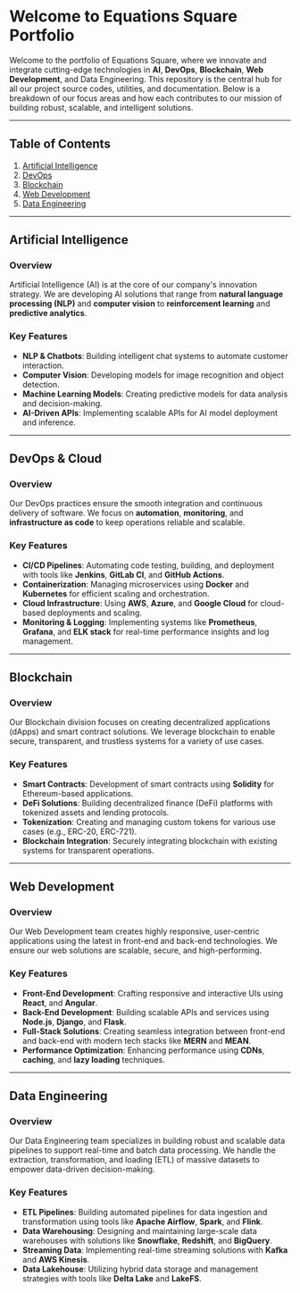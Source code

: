 # Welcome to Equations Square Portfolio



Welcome to the portfolio of Equations Square, where we innovate and integrate cutting-edge technologies in **AI**, **DevOps**, **Blockchain**, **Web Development**, and Data Engineering. This repository is the central hub for all our project source codes, utilities, and documentation. Below is a breakdown of our focus areas and how each contributes to our mission of building robust, scalable, and intelligent solutions.

---

## Table of Contents
1. [Artificial Intelligence](#ai)
2. [DevOps](#devops)
3. [Blockchain](#blockchain)
4. [Web Development](#web-development)
5. [Data Engineering](#data-engineering)

---

## Artificial Intelligence

### Overview
Artificial Intelligence (AI) is at the core of our company's innovation strategy. We are developing AI solutions that range from **natural language processing (NLP)** and **computer vision** to **reinforcement learning** and **predictive analytics**.

### Key Features
- **NLP & Chatbots**: Building intelligent chat systems to automate customer interaction.
- **Computer Vision**: Developing models for image recognition and object detection.
- **Machine Learning Models**: Creating predictive models for data analysis and decision-making.
- **AI-Driven APIs**: Implementing scalable APIs for AI model deployment and inference.

---

## DevOps & Cloud

### Overview
Our DevOps practices ensure the smooth integration and continuous delivery of software. We focus on **automation**, **monitoring**, and **infrastructure as code** to keep operations reliable and scalable.

### Key Features
- **CI/CD Pipelines**: Automating code testing, building, and deployment with tools like **Jenkins**, **GitLab CI**, and **GitHub Actions**.
- **Containerization**: Managing microservices using **Docker** and **Kubernetes** for efficient scaling and orchestration.
- **Cloud Infrastructure**: Using **AWS**, **Azure**, and **Google Cloud** for cloud-based deployments and scaling.
- **Monitoring & Logging**: Implementing systems like **Prometheus**, **Grafana**, and **ELK stack** for real-time performance insights and log management.

---

## Blockchain

### Overview
Our Blockchain division focuses on creating decentralized applications (dApps) and smart contract solutions. We leverage blockchain to enable secure, transparent, and trustless systems for a variety of use cases.

### Key Features
- **Smart Contracts**: Development of smart contracts using **Solidity** for Ethereum-based applications.
- **DeFi Solutions**: Building decentralized finance (DeFi) platforms with tokenized assets and lending protocols.
- **Tokenization**: Creating and managing custom tokens for various use cases (e.g., ERC-20, ERC-721).
- **Blockchain Integration**: Securely integrating blockchain with existing systems for transparent operations.

---

## Web Development

### Overview
Our Web Development team creates highly responsive, user-centric applications using the latest in front-end and back-end technologies. We ensure our web solutions are scalable, secure, and high-performing.

### Key Features
- **Front-End Development**: Crafting responsive and interactive UIs using **React**, and **Angular**.
- **Back-End Development**: Building scalable APIs and services using **Node.js**, **Django**, and **Flask**.
- **Full-Stack Solutions**: Creating seamless integration between front-end and back-end with modern tech stacks like **MERN** and **MEAN**.
- **Performance Optimization**: Enhancing performance using **CDNs**, **caching**, and **lazy loading** techniques.

---

## Data Engineering

### Overview
Our Data Engineering team specializes in building robust and scalable data pipelines to support real-time and batch data processing. We handle the extraction, transformation, and loading (ETL) of massive datasets to empower data-driven decision-making.

### Key Features
- **ETL Pipelines**: Building automated pipelines for data ingestion and transformation using tools like **Apache Airflow**, **Spark**, and **Flink**.
- **Data Warehousing**: Designing and maintaining large-scale data warehouses with solutions like **Snowflake**, **Redshift**, and **BigQuery**.
- **Streaming Data**: Implementing real-time streaming solutions with **Kafka** and **AWS Kinesis**.
- **Data Lakehouse**: Utilizing hybrid data storage and management strategies with tools like **Delta Lake** and **LakeFS**.



